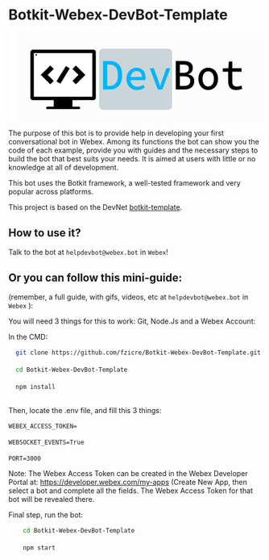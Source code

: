 # Botkit-Webex-DevBot-Template 

![](assets/images/logo4gitS.png)

The purpose of this bot is to provide help in developing your first conversational bot in Webex. 
Among its functions the bot can show you the code of each example, provide you with guides and the necessary steps to build the bot that best suits your needs.
It is aimed at users with little or no knowledge at all of development.

This bot uses the Botkit framework, a well-tested framework and very popular across platforms.


This project is based on the DevNet [botkit-template](https://www.github.com/CiscoDevNet/botkit-template).





## How to use it?


Talk to the bot at `helpdevbot@webex.bot` in `Webex`!



## Or you can follow this mini-guide:

(remember, a full guide, with gifs, videos, etc at `helpdevbot@webex.bot` in `Webex` ):

You will need 3 things for this to work: Git, Node.Js and a Webex Account:

In the CMD:

  ```sh
    git clone https://github.com/fzicre/Botkit-Webex-DevBot-Template.git

    cd Botkit-Webex-DevBot-Template
    
    npm install
    
  ```
 Then, locate the .env file, and fill this 3 things:
 
  
    WEBEX_ACCESS_TOKEN=

    WEBSOCKET_EVENTS=True

    PORT=3000
    
  Note: The Webex Access Token can be created in the Webex Developer Portal at: https://developer.webex.com/my-apps (Create New App, then select a bot and complete all the fields. The Webex Access Token for that bot will be revealed there.
  
Final step, run the bot:

```sh
    cd Botkit-Webex-DevBot-Template
    
    npm start
```


